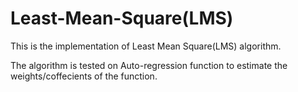# Least-Mean-Square(LMS)
This is the implementation of Least Mean Square(LMS) algorithm.

The algorithm is tested on Auto-regression function to estimate the weights/coffecients of the function.
